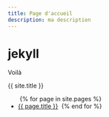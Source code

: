 ```yaml
---
title: Page d'accueil
description: ma description
---
```


# jekyll

Voilà 

{{ site.title }} 

<ul>
  {% for page in site.pages %} 
  <li><a href="{{ page.title }}">{{ page.title }}</a>
  {% end for %} 
</ul>
